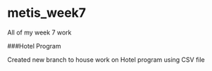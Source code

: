 metis_week7
===========

All of my week 7 work

###Hotel Program

Created new branch to house work on Hotel program using CSV file
